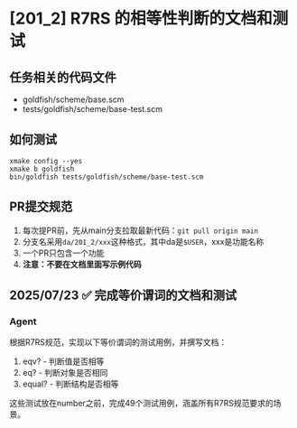 # [201_2] R7RS 的相等性判断的文档和测试

## 任务相关的代码文件
- goldfish/scheme/base.scm
- tests/goldfish/scheme/base-test.scm

## 如何测试
```
xmake config --yes
xmake b goldfish
bin/goldfish tests/goldfish/scheme/base-test.scm
```

## PR提交规范
1. 每次提PR前，先从main分支拉取最新代码：`git pull origin main`
2. 分支名采用`da/201_2/xxx`这种格式，其中da是`$USER`，xxx是功能名称
3. 一个PR只包含一个功能
4. **注意：不要在文档里面写示例代码**

## 2025/07/23 ✅ 完成等价谓词的文档和测试

### Agent
根据R7RS规范，实现以下等价谓词的测试用例，并撰写文档：
1. eqv? - 判断值是否相等
2. eq? - 判断对象是否相同
3. equal? - 判断结构是否相等

这些测试放在number之前，完成49个测试用例，涵盖所有R7RS规范要求的场景。